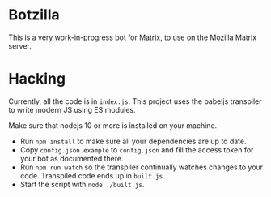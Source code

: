 Botzilla
===

This is a very work-in-progress bot for Matrix, to use on the Mozilla Matrix
server.

Hacking
===

Currently, all the code is in `index.js`. This project uses the babeljs
transpiler to write modern JS using ES modules.

Make sure that nodejs 10 or more is installed on your machine.

- Run `npm install` to make sure all your dependencies are up to date.
- Copy `config.json.example` to `config.json` and fill the access token for
  your bot as documented there.
- Run `npm run watch` so the transpiler continually watches changes to your
  code. Transpiled code ends up in `built.js`.
- Start the script with `node ./built.js`.
